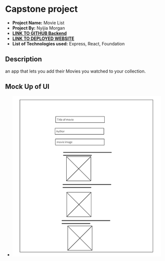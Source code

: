 # Capstone project

- **Project Name:** Movie List
- **Project By:**   Nyijia Morgan
- [**LINK TO GITHUB Backend**](https://github.com/nmorgan24/Movie-backend)
- [**LINK TO DEPLOYED WEBSITE**](https://project4-backend-u2xo.onrender.com)
- **List of Technologies used:** Express, React, Foundation 


## Description
an app that lets you add their Movies you watched to your collection.

## Mock Up of UI

- ![ERD](./public/Screenshot%202023-10-18%20184708.png)